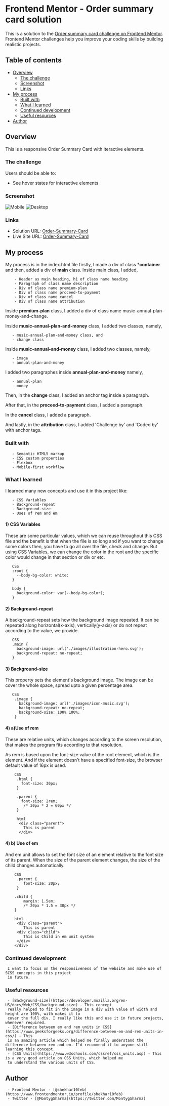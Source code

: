 # Frontend Mentor - Order summary card solution

This is a solution to the [Order summary card challenge on Frontend Mentor](https://www.frontendmentor.io/challenges/order-summary-component-QlPmajDUj). 
Frontend Mentor challenges help you improve your coding skills by building realistic projects. 

## Table of contents

- [Overview](#overview)
  - [The challenge](#the-challenge)
  - [Screenshot](#screenshot)
  - [Links](#links)
- [My process](#my-process)
  - [Built with](#built-with)
  - [What I learned](#what-i-learned)
  - [Continued development](#continued-development)
  - [Useful resources](#useful-resources)
- [Author](#author)


## Overview
This is a responsive Order Summary Card with iteractive elements.
### The challenge

Users should be able to:

- See hover states for interactive elements

### Screenshot

![Mobile](./Screenshot/mobile-resolution_375px.jpg)
![Desktop](./Screenshot/Desktop-resolution_1440px.jpg)


### Links

- Solution URL: [Order-Summary-Card](https://github.com/shekhar10feb/Order-Summary-Card)
- Live Site URL: [Order-Summary-Card](https://shekhar10feb.github.io/Order-Summary-Card/)

## My process

My process is in the index.html file firstly, I made a div of class ***container** and then, 
added a div of **main** class. Inside main class, I added,
        
        - Header as main heading, h1 of class name heading
        - Paragraph of class name description 
        - Div of class name premium-plan
        - Div of class name proceed-to-payment
        - Div of class name cancel
        - Div of class name attribution 

Inside **premium-plan** class, I added a div of class name music-annual-plan-money-and-change.

Inside **music-annual-plan-and-money** class, I added two classes, namely,
       
       - music-annual-plan-and-money class, and
       - change class

Inside **music-annual-and-money** class, I added two classes, namely,

       - image
       - annual-plan-and-money

I added two paragraphes inside **annual-plan-and-money** namely,
       
       - annual-plan
       - money 

Then, in the **change** class, I added an anchor tag inside a paragraph.

After that, in the **proceed-to-payment** class, I added a paragraph.

In the **cancel** class, I added a paragraph.

And lastly, in the **attribution** class, I added 'Challenge by' and 'Coded by' with anchor tags. 

### Built with

       - Semantic HTML5 markup
       - CSS custom properties
       - Flexbox
       - Mobile-first workflow


### What I learned

I learned many new concepts and use it in this project like: 

       - CSS Variables
       - Background-repeat 
       - Background-size
       - Uses of rem and em

   #### 1) CSS Variables 

   These are some particular values, which we can reuse throughout this CSS file and the 
   benefit is that when the file is so long and if you want to change some colors then, you have to go 
   all over the file, check and change. But using CSS Variables, we can change the color in the root 
   and the specific color would change in that section or div or etc.
  
       CSS
       :root {
         --body-bg-color: white:
       }

       body {
         background-color: var(--body-bg-color);
       }
   
 #### 2) Background-repeat 

   A background-repeat sets how the background image repeated. It can be repeated 
   along horizontal(x-axis), vertically(y-axis) or do not repeat according to the value, we provide.
   
       CSS
       .main {
         background-image: url('./images/illustration-hero.svg');
         background-repeat: no-repeat;
       }
   
 #### 3) Background-size

   This property sets the element's background image. The image can be cover the whole space, spread 
   upto a given percentage area.

       CSS
        .image {
          background-image: url('./images/icon-music.svg');
          background-repeat: no-repeat;
          background-size: 100% 100%;
        }
    
 #### 4) a)Use of rem 

  These are relative units, which changes according to the screen resolution, that makes the program 
  fits according to that resolution. 
     
  As rem is based upon the font-size value of the root element, which is the <html> element. And if 
  the <html> element doesn’t have a specified font-size, the browser default value of 16px is used.

        CSS
         .html {
           font-size: 30px;
         }
    
         .parent {
           font-size: 2rem;
            /* 30px * 2 = 60px */
         }

         html
          <div class="parent">
            This is parent
          </div>
        
 #### 4) b) Use of em 
  
 And em unit allows to set the font size of an element relative to the font size of its parent. 
 When the size of the parent element changes, the size of the child changes automatically.

        CSS
         .parent {
            font-size: 20px;
         }
  
        .child {
            margin: 1.5em;
            /* 20px * 1.5 = 30px */
        }
    
        html
         <div class="parent">
            This is parent
         <div class="child">
            This is Child in em unit system
         </div>
        </div>
     

### Continued development

     I want to focus on the responsiveness of the website and make use of SCSS concepts in this project 
     in future.


### Useful resources

     - [Background-size](https://developer.mozilla.org/en-US/docs/Web/CSS/background-size) - This concept 
     really helped to fit in the image in a div with value of width and height are 100%, with makes it to 
     cover the full div. I really like this and use it in future projects, whenever required. 
     - [Difference between em and rem units in CSS](https://www.geeksforgeeks.org/difference-between-em-and-rem-units-in-css/) - This 
     is an amazing article which helped me finally understand the difference between rem and em. I'd recommend it to anyone still learning this concept.
     - [CSS Units](https://www.w3schools.com/cssref/css_units.asp) - This is a very good article on CSS Units, which helped me 
     to understand the various units of CSS.
 

## Author

     - Frontend Mentor - [@shekhar10feb](https://www.frontendmentor.io/profile/shekhar10feb)
     - Twitter - [@MontygSharma](https://twitter.com/MontygSharma)



